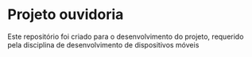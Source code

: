 # Projeto ouvidoria
Este repositório foi criado para o desenvolvimento do projeto, requerido pela disciplina de desenvolvimento de dispositivos móveis
